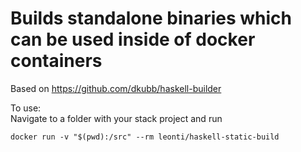 # Builds standalone binaries which can be used inside of docker containers  
Based on https://github.com/dkubb/haskell-builder  

To use:  
Navigate to a folder with your stack project and run  

    docker run -v "$(pwd):/src" --rm leonti/haskell-static-build
